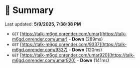 # 📖 Summary
Last updated: **5/9/2025, 7:38:38 PM**

- `GET` [https://talk-m6gd.onrender.com/umar](https://talk-m6gd.onrender.com/umar) - **Down** (289ms)
- `GET` [https://talk-m6gd.onrender.com/9337](https://talk-m6gd.onrender.com/9337) - **Down** (120ms)
- `GET` [https://talk-m6gd.onrender.com/umar920](https://talk-m6gd.onrender.com/umar920) - **Down** (141ms)
